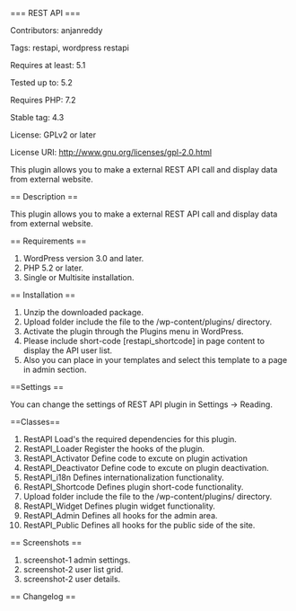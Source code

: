 === REST API ===

Contributors: anjanreddy 

Tags: restapi, wordpress restapi

Requires at least: 5.1

Tested up to: 5.2

Requires PHP: 7.2

Stable tag: 4.3

License: GPLv2 or later

License URI: http://www.gnu.org/licenses/gpl-2.0.html
 
This plugin allows you to make a external REST API call and display data from external website.

== Description ==

This plugin allows you to make a external REST API call and display data from external website.  

== Requirements ==

1. WordPress version 3.0 and later.
2. PHP 5.2 or later.
3. Single or Multisite installation.

== Installation == 

1. Unzip the downloaded package.
2. Upload folder include the file to the /wp-content/plugins/ directory.
3. Activate the plugin through the Plugins menu in WordPress.
4. Please include short-code [restapi_shortcode] in page content to display the API user list.
5. Also you can place <?php do_action('restapi_hook'); ?> in your templates and select this template to a page in admin section.

==Settings ==

You can change the settings of REST API plugin in Settings -> Reading.

==Classes==

1. RestAPI             Load's the required dependencies for this plugin.
2. RestAPI_Loader      Register the hooks of the plugin.
3. RestAPI_Activator   Define code to excute on plugin activation
4. RestAPI_Deactivator Define code to excute on plugin deactivation.
5. RestAPI_i18n        Defines internationalization functionality.
6. RestAPI_Shortcode   Defines plugin short-code functionality.
7. Upload folder include the file to the /wp-content/plugins/ directory.
8. RestAPI_Widget      Defines plugin widget functionality.
9. RestAPI_Admin       Defines all hooks for the admin area.
10. RestAPI_Public      Defines all hooks for the public side of the site. 
  

== Screenshots ==

1. screenshot-1 admin settings. 
2. screenshot-2 user list grid. 
3. screenshot-2 user details.

== Changelog ==
